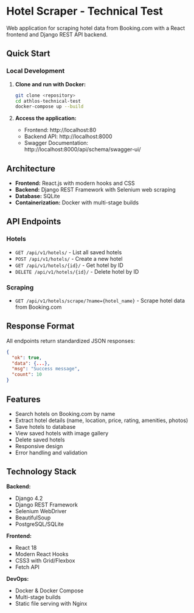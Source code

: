 # Hotel Scraper - Technical Test

Web application for scraping hotel data from Booking.com with a React frontend and Django REST API backend.

## Quick Start

### Local Development

1. **Clone and run with Docker:**
   ```bash
   git clone <repository>
   cd athlos-technical-test
   docker-compose up --build
   ```

2. **Access the application:**
   - Frontend: http://localhost:80
   - Backend API: http://localhost:8000
   - Swagger Documentation: http://localhost:8000/api/schema/swagger-ui/

## Architecture

- **Frontend:** React.js with modern hooks and CSS
- **Backend:** Django REST Framework with Selenium web scraping
- **Database:** SQLite
- **Containerization:** Docker with multi-stage builds

## API Endpoints

### Hotels
- `GET /api/v1/hotels/` - List all saved hotels
- `POST /api/v1/hotels/` - Create a new hotel
- `GET /api/v1/hotels/{id}/` - Get hotel by ID
- `DELETE /api/v1/hotels/{id}/` - Delete hotel by ID

### Scraping
- `GET /api/v1/hotels/scrape/?name={hotel_name}` - Scrape hotel data from Booking.com

## Response Format

All endpoints return standardized JSON responses:
```json
{
  "ok": true,
  "data": {...},
  "msg": "Success message",
  "count": 10
}
```

## Features

- Search hotels on Booking.com by name
- Extract hotel details (name, location, price, rating, amenities, photos)
- Save hotels to database
- View saved hotels with image gallery
- Delete saved hotels
- Responsive design
- Error handling and validation

## Technology Stack

**Backend:**
- Django 4.2
- Django REST Framework
- Selenium WebDriver
- BeautifulSoup
- PostgreSQL/SQLite

**Frontend:**
- React 18
- Modern React Hooks
- CSS3 with Grid/Flexbox
- Fetch API

**DevOps:**
- Docker & Docker Compose
- Multi-stage builds
- Static file serving with Nginx